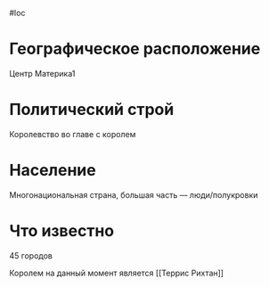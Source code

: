 #loc
# Географическое расположение
Центр Материка1
# Политический строй
Королевство во главе с королем
# Население
Многонациональная страна, большая часть — люди/полукровки
# Что известно
45 городов

Королем на данный момент является [[Террис Рихтан]]
